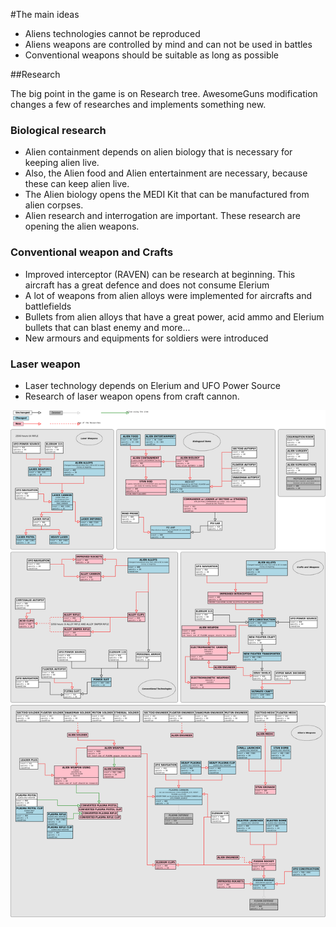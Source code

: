 #The main ideas

- Aliens technologies cannot be reproduced
- Aliens weapons are controlled by mind and can not be used in battles
- Conventional weapons should be suitable as long as possible

##Research

The big point in the game is on Research tree. AwesomeGuns modification changes a few of researches and implements something new.

### Biological research

- Alien containment depends on alien biology that is necessary for keeping alien live.
- Also, the Alien food and Alien entertainment are necessary, because these can keep alien live.
- The Alien biology opens the MEDI Kit that can be manufactured from alien corpses. 
- Alien research and interrogation are important. These research are opening the alien weapons.

### Conventional weapon and Crafts

- Improved interceptor (RAVEN) can be research at beginning. This aircraft has a great defence and does not consume Elerium
- A lot of weapons from alien alloys were implemented for aircrafts and battlefields
- Bullets from alien alloys that have a great power, acid ammo and Elerium bullets that can blast enemy and more... 
- New armours and equipments for soldiers were introduced

### Laser weapon

- Laser technology depends on Elerium and UFO Power Source
- Research of laser weapon opens from craft cannon.
 


![Research tree](WorkFiles/Research.png)
